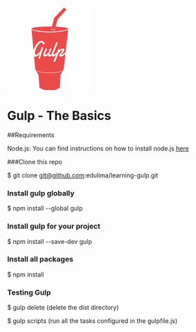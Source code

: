 ![alt tag](https://github.com/edulima/learning-gulp/blob/master/gulp-icon.png)

# Gulp - The Basics

##Requirements

Node.js: You can find instructions on how to install node.js [here](https://nodejs.org/en/)

###Clone this repo

$ git clone git@github.com:edulima/learning-gulp.git

### Install gulp globally

$ npm install --global gulp

### Install gulp for your project

$ npm install --save-dev gulp

### Install all packages

$ npm install

### Testing Gulp

$ gulp delete (delete the dist directory)

$ gulp scripts (run all the tasks configured in the gulpfile.js)



